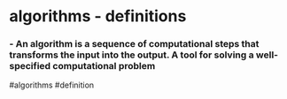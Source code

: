 # algorithms - definitions
### -   An algorithm is a sequence of computational steps that transforms the input into the output. A tool for solving a well-specified computational problem
#algorithms #definition 